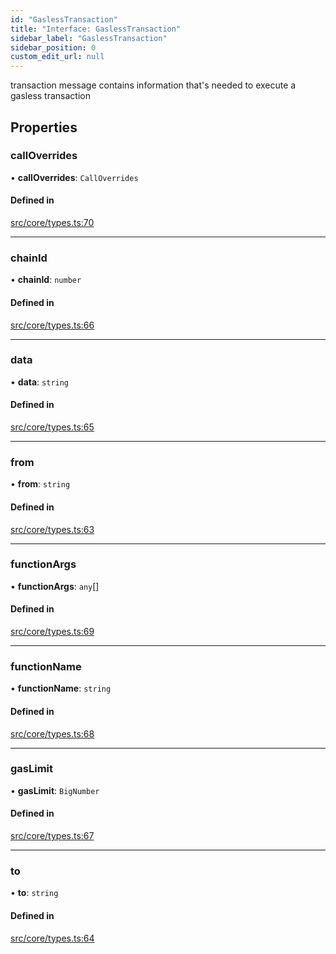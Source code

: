 ```yaml
---
id: "GaslessTransaction"
title: "Interface: GaslessTransaction"
sidebar_label: "GaslessTransaction"
sidebar_position: 0
custom_edit_url: null
---
```


transaction message contains information that's needed to execute a gasless transaction

## Properties

### callOverrides

• **callOverrides**: `CallOverrides`

#### Defined in

[src/core/types.ts:70](https://github.com/PrasoonPratham/nftlabs-sdk-ts/blob/3077f6d/src/core/types.ts#L70)

___

### chainId

• **chainId**: `number`

#### Defined in

[src/core/types.ts:66](https://github.com/PrasoonPratham/nftlabs-sdk-ts/blob/3077f6d/src/core/types.ts#L66)

___

### data

• **data**: `string`

#### Defined in

[src/core/types.ts:65](https://github.com/PrasoonPratham/nftlabs-sdk-ts/blob/3077f6d/src/core/types.ts#L65)

___

### from

• **from**: `string`

#### Defined in

[src/core/types.ts:63](https://github.com/PrasoonPratham/nftlabs-sdk-ts/blob/3077f6d/src/core/types.ts#L63)

___

### functionArgs

• **functionArgs**: `any`[]

#### Defined in

[src/core/types.ts:69](https://github.com/PrasoonPratham/nftlabs-sdk-ts/blob/3077f6d/src/core/types.ts#L69)

___

### functionName

• **functionName**: `string`

#### Defined in

[src/core/types.ts:68](https://github.com/PrasoonPratham/nftlabs-sdk-ts/blob/3077f6d/src/core/types.ts#L68)

___

### gasLimit

• **gasLimit**: `BigNumber`

#### Defined in

[src/core/types.ts:67](https://github.com/PrasoonPratham/nftlabs-sdk-ts/blob/3077f6d/src/core/types.ts#L67)

___

### to

• **to**: `string`

#### Defined in

[src/core/types.ts:64](https://github.com/PrasoonPratham/nftlabs-sdk-ts/blob/3077f6d/src/core/types.ts#L64)
